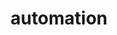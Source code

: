 ---
title: automation
related: ["manual", "api"]
icon: "fas fa-robot"
link: /category/automation
---